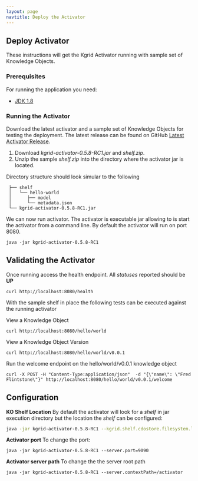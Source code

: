 ```yaml
---
layout: page
navtitle: Deploy the Activator
---
```

## Deploy Activator

These instructions will get the Kgrid Activator running with sample set of Knowledge Objects.

### Prerequisites

For running the application you need:

- [JDK 1.8](http://www.oracle.com/technetwork/java/javase/downloads/jdk8-downloads-2133151.html)

### Running the Activator

Download the latest activator and a sample set of Knowledge Objects for testing the deployment. 
The latest release can be found on GitHub [Latest Activator Release](https://github.com/kgrid/kgrid-activator/releases/latest).

1. Download _kgrid-activator-0.5.8-RC1.jar_ and _shelf.zip_.
1. Unzip the sample _shelf.zip_ into the directory where the activator jar is located.

Directory structure should look simular to the following

```     
 ├── shelf
 │   └── hello-world  
 │      ├── model
 │      └── metadata.json
 └── kgrid-activator-0.5.8-RC1.jar
```

We can now run activator.  The activator is executable jar allowing to is start the activator from a 
command line.  By default the activator will run on port 8080.

```java -jar kgrid-activator-0.5.8-RC1 ```


## Validating the Activator 

Once running access the health endpoint. All _statuses_ reported should be **UP**

```curl http://localhost:8080/health```

With the sample shelf in place the following tests can be executed against the running activator

View a Knowledge Object

```curl http://localhost:8080/hello/world```

View a Knowledge Object Version

```curl http://localhost:8080/hello/world/v0.0.1```

Run the welcome endpoint on the hello/world/v0.0.1 knowledge object

```curl -X POST -H "Content-Type:application/json"  -d "{\"name\": \"Fred Flintstone\"}" http://localhost:8080/hello/world/v0.0.1/welcome```

## Configuration

**KO Shelf Location**
By default the activator will look for a _shelf_ in jar execution directory but the location the _shelf_ can be configured:

```bash
java -jar kgrid-activator-0.5.8-RC1 --kgrid.shelf.cdostore.filesystem.location=//data/myshelf
```

**Activator port** 
To change the port:

```java -jar kgrid-activator-0.5.8-RC1 --server.port=9090```

**Activator server path** 
To change the the server root path

```java -jar kgrid-activator-0.5.8-RC1 --server.contextPath=/activator```